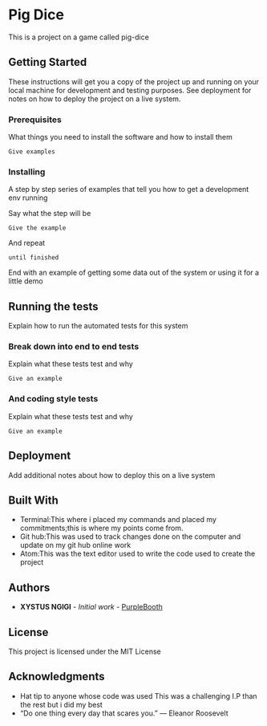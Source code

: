 # Pig Dice

This is a project on a game called pig-dice

## Getting Started

These instructions will get you a copy of the project up and running on your local machine for development and testing purposes. See deployment for notes on how to deploy the project on a live system.

### Prerequisites

What things you need to install the software and how to install them

```
Give examples
```

### Installing

A step by step series of examples that tell you how to get a development env running

Say what the step will be

```
Give the example
```

And repeat

```
until finished
```

End with an example of getting some data out of the system or using it for a little demo

## Running the tests

Explain how to run the automated tests for this system

### Break down into end to end tests

Explain what these tests test and why

```
Give an example
```

### And coding style tests

Explain what these tests test and why

```
Give an example
```

## Deployment

Add additional notes about how to deploy this on a live system

## Built With

* Terminal:This where i placed my commands and placed my commitments;this is where my points come from.
* Git hub:This was used to track changes done on the computer and update on my git hub online work
* Atom:This was the text editor used to write the code used to create the project


## Authors

* **XYSTUS NGIGI** - *Initial work* - [PurpleBooth](https://xystus45.github.io/pig-dice.io/. )

## License
This project is licensed under the MIT License

## Acknowledgments

* Hat tip to anyone whose code was used  This was a challenging I.P than the rest but i did my best
* “Do one thing every day that scares you.”
― Eleanor Roosevelt
